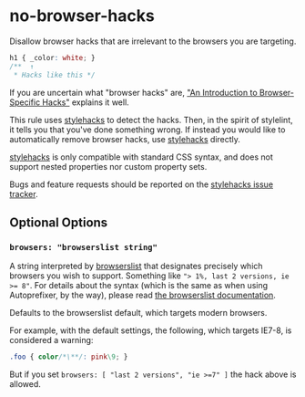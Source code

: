 # no-browser-hacks

Disallow browser hacks that are irrelevant to the browsers you are targeting.

```css
h1 { _color: white; }
/**  ↑                 
 * Hacks like this */
```

If you are uncertain what "browser hacks" are, ["An Introduction to Browser-Specific Hacks"](http://www.sitepoint.com/browser-specific-css-hacks/) explains it well.

This rule uses [stylehacks](https://github.com/ben-eb/stylehacks) to detect the hacks. Then, in the spirit of stylelint, it tells you that you've done something wrong. If instead you would like to automatically remove browser hacks, use [stylehacks](https://github.com/ben-eb/stylehacks) directly.

[stylehacks](https://github.com/ben-eb/stylehacks) is only compatible with standard CSS syntax, and does not support nested properties nor custom property sets.

Bugs and feature requests should be reported on the [stylehacks issue tracker](https://github.com/ben-eb/stylehacks/issues).

## Optional Options

### `browsers: "browserslist string"`

A string interpreted by [browserslist](https://github.com/ai/browserslist) that designates precisely which browsers you wish to support. Something like `"> 1%, last 2 versions, ie >= 8"`. For details about the syntax (which is the same as when using Autoprefixer, by the way), please read [the browserslist documentation](https://github.com/ai/browserslist).

Defaults to the browserslist default, which targets modern browsers.

For example, with the default settings, the following, which targets IE7-8, is considered a warning:

```css
.foo { color/*\**/: pink\9; }
```

But if you set `browsers: [ "last 2 versions", "ie >=7" ]` the hack above is allowed.
